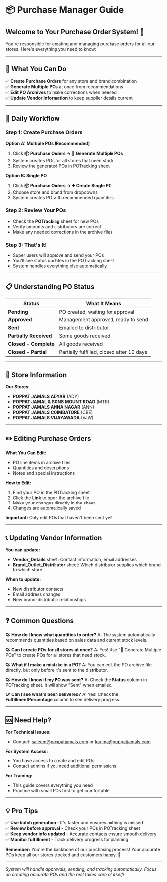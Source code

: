 # 📦 Purchase Manager Guide

## Welcome to Your Purchase Order System! 🎉

You're responsible for creating and managing purchase orders for all our stores. Here's everything you need to know:

---

## 🎯 What You Can Do

✅ **Create Purchase Orders** for any store and brand combination  
✅ **Generate Multiple POs** at once from recommendations  
✅ **Edit PO Archives** to make corrections when needed  
✅ **Update Vendor Information** to keep supplier details current  

---

## 🚀 Daily Workflow

### **Step 1: Create Purchase Orders**

**Option A: Multiple POs (Recommended)**
1. Click **📦 Purchase Orders → 🚀 Generate Multiple POs**
2. System creates POs for all stores that need stock
3. Review the generated POs in POTracking sheet

**Option B: Single PO**
1. Click **📦 Purchase Orders → ➕ Create Single PO**
2. Choose store and brand from dropdowns
3. System creates PO with recommended quantities

### **Step 2: Review Your POs**
- Check the **POTracking** sheet for new POs
- Verify amounts and distributors are correct
- Make any needed corrections in the archive files

### **Step 3: That's It!**
- Super users will approve and send your POs
- You'll see status updates in the POTracking sheet
- System handles everything else automatically

---

## 📋 Understanding PO Status

| Status | What It Means |
|--------|---------------|
| **Pending** | PO created, waiting for approval |
| **Approved** | Management approved, ready to send |
| **Sent** | Emailed to distributor |
| **Partially Received** | Some goods received |
| **Closed - Complete** | All goods received |
| **Closed - Partial** | Partially fulfilled, closed after 10 days |

---

## 🏪 Store Information

**Our Stores:**
- **POPPAT JAMALS ADYAR** (ADY)
- **POPPAT JAMAL & SONS MOUNT ROAD** (MTR)  
- **POPPAT JAMALS ANNA NAGAR** (ANN)
- **POPPAT JAMALS COIMBATORE** (CBE)
- **POPPAT JAMALS VIJAYAWADA** (VJW)

---

## ✏️ Editing Purchase Orders

**What You Can Edit:**
- PO line items in archive files
- Quantities and descriptions
- Notes and special instructions

**How to Edit:**
1. Find your PO in the POTracking sheet
2. Click the **Link** to open the archive file
3. Make your changes directly in the sheet
4. Changes are automatically saved

**Important:** Only edit POs that haven't been sent yet!

---

## 📞 Updating Vendor Information

**You can update:**
- **Vendor_Details** sheet: Contact information, email addresses
- **Brand_Outlet_Distributor** sheet: Which distributor supplies which brand to which store

**When to update:**
- New distributor contacts
- Email address changes
- New brand-distributor relationships

---

## ❓ Common Questions

**Q: How do I know what quantities to order?**
A: The system automatically recommends quantities based on sales data and current stock levels.

**Q: Can I create POs for all stores at once?**
A: Yes! Use "🚀 Generate Multiple POs" to create POs for all stores that need stock.

**Q: What if I make a mistake in a PO?**
A: You can edit the PO archive file directly, but only before it's sent to the distributor.

**Q: How do I know if my PO was sent?**
A: Check the **Status** column in POTracking sheet. It will show "Sent" when emailed.

**Q: Can I see what's been delivered?**
A: Yes! Check the **FulfillmentPercentage** column to see delivery progress.

---

## 🆘 Need Help?

**For Technical Issues:**
- Contact: saleem@poppatjamals.com or karima@poppatjamals.com

**For System Access:**
- You have access to create and edit POs
- Contact admins if you need additional permissions

**For Training:**
- This guide covers everything you need
- Practice with small POs first to get comfortable

---

## 💡 Pro Tips

✅ **Use batch generation** - It's faster and ensures nothing is missed  
✅ **Review before approval** - Check your POs in POTracking sheet  
✅ **Keep vendor info updated** - Accurate contacts ensure smooth delivery  
✅ **Monitor fulfillment** - Track delivery progress for planning  

**Remember:** You're the backbone of our purchasing process! Your accurate POs keep all our stores stocked and customers happy. 🌟

---

*System will handle approvals, sending, and tracking automatically. Focus on creating accurate POs and the rest takes care of itself!*
